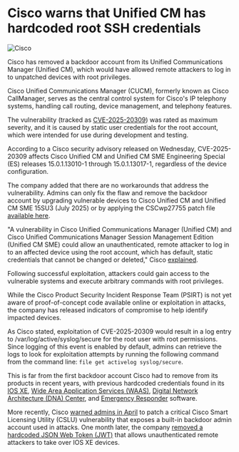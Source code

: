 # Cisco warns that Unified CM has hardcoded root SSH credentials

![Cisco](https://www.bleepstatic.com/content/hl-images/2025/03/04/Cisco-headpic.jpg)

Cisco has removed a backdoor account from its Unified Communications Manager (Unified CM), which would have allowed remote attackers to log in to unpatched devices with root privileges.

Cisco Unified Communications Manager (CUCM), formerly known as Cisco CallManager, serves as the central control system for Cisco's IP telephony systems, handling call routing, device management, and telephony features.

The vulnerability (tracked as [CVE-2025-20309](https://sec.cloudapps.cisco.com/security/center/content/CiscoSecurityAdvisory/cisco-sa-cucm-ssh-m4UBdpE7)) was rated as maximum severity, and it is caused by static user credentials for the root account, which were intended for use during development and testing.

According to a Cisco security advisory released on Wednesday, CVE-2025-20309 affects Cisco Unified CM and Unified CM SME Engineering Special (ES) releases 15.0.1.13010-1 through 15.0.1.13017-1, regardless of the device configuration.

The company added that there are no workarounds that address the vulnerability. Admins can only fix the flaw and remove the backdoor account by upgrading vulnerable devices to Cisco Unified CM and Unified CM SME 15SU3 (July 2025) or by applying the CSCwp27755 patch file [available here](https://software.cisco.com/download/home/286331940/type/286319173/release/COP-Files).

"A vulnerability in Cisco Unified Communications Manager (Unified CM) and Cisco Unified Communications Manager Session Management Edition (Unified CM SME) could allow an unauthenticated, remote attacker to log in to an affected device using the root account, which has default, static credentials that cannot be changed or deleted," Cisco [explained](https://sec.cloudapps.cisco.com/security/center/content/CiscoSecurityAdvisory/cisco-sa-cucm-ssh-m4UBdpE7).

Following successful exploitation, attackers could gain access to the vulnerable systems and execute arbitrary commands with root privileges.

While the Cisco Product Security Incident Response Team (PSIRT) is not yet aware of proof-of-concept code available online or exploitation in attacks, the company has released indicators of compromise to help identify impacted devices.

As Cisco stated, exploitation of CVE-2025-20309 would result in a log entry to /var/log/active/syslog/secure for the root user with root permissions. Since logging of this event is enabled by default, admins can retrieve the logs to look for exploitation attempts by running the following command from the command line: `file get activelog syslog/secure`.

This is far from the first backdoor account Cisco had to remove from its products in recent years, with previous hardcoded credentials found in its [IOS XE](https://www.bleepingcomputer.com/news/security/cisco-removes-backdoor-account-from-ios-xe-software/), [Wide Area Application Services (WAAS)](https://www.bleepingcomputer.com/news/security/cisco-removes-backdoor-account-fourth-in-the-last-four-months/), [Digital Network Architecture (DNA) Center](https://www.bleepingcomputer.com/news/security/hardcoded-password-found-in-cisco-enterprise-software-again/), and [Emergency Responder](https://www.bleepingcomputer.com/news/security/cisco-fixes-hard-coded-root-credentials-in-emergency-responder/) software.

More recently, Cisco [warned admins in April](https://www.bleepingcomputer.com/news/security/cisco-warns-of-cslu-backdoor-admin-account-used-in-attacks/) to patch a critical Cisco Smart Licensing Utility (CSLU) vulnerability that exposes a built-in backdoor admin account used in attacks. One month later, the company [removed a hardcoded JSON Web Token (JWT)](https://www.bleepingcomputer.com/news/security/cisco-fixes-max-severity-ios-xe-flaw-letting-attackers-hijack-devices/) that allows unauthenticated remote attackers to take over IOS XE devices.